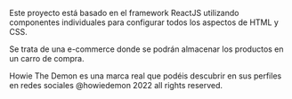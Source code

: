 Este proyecto está basado en el framework ReactJS utilizando componentes individuales para configurar todos los aspectos de HTML y CSS.

Se trata de una e-commerce donde se podrán almacenar los productos en un carro de compra.

Howie The Demon es una marca real que podéis descubrir en sus perfiles en redes sociales
@howiedemon 2022 all rights reserved.
